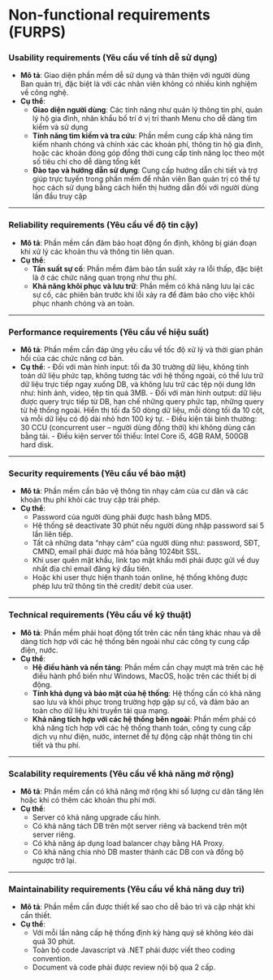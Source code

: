 # Non-functional requirements (FURPS)

### **Usability requirements (Yêu cầu về tính dễ sử dụng)**

- **Mô tả**: Giao diện phần mềm dễ sử dụng và thân thiện với người dùng Ban quản trị, đặc biệt là với các nhân viên không có nhiều kinh nghiệm về công nghệ.
- **Cụ thể**:
  - **Giao diện người dùng**: Các tính năng như quản lý thông tin phí, quản lý hộ gia đình, nhân khẩu bố trí ở vị trí thanh Menu cho dễ dàng tìm kiếm và sử dụng
  - **Tính năng tìm kiếm và tra cứu**: Phần mềm cung cấp khả năng tìm kiếm nhanh chóng và chính xác các khoản phí, thông tin hộ gia đình, hoặc các khoản đóng góp đồng thời cung cấp tính năng lọc theo một số tiêu chí cho dễ dàng tổng kết
  - **Đào tạo và hướng dẫn sử dụng**: Cung cấp hướng dẫn chi tiết và trợ giúp trực tuyến trong phần mềm để nhân viên Ban quản trị có thể tự học cách sử dụng bằng cách hiển thị hướng dẫn đối với người dùng lần đầu truy cập

---

### **Reliability requirements (Yêu cầu về độ tin cậy)**

- **Mô tả**: Phần mềm cần đảm bảo hoạt động ổn định, không bị gián đoạn khi xử lý các khoản thu và thông tin liên quan.
- **Cụ thể**:
  - **Tần suất sự cố**: Phần mềm đảm bảo tần suất xảy ra lỗi thấp, đặc biệt là ở các chức năng quan trọng như thu phí.
  - **Khả năng khôi phục và lưu trữ**: Phần mềm có khả năng lưu lại các sự cố, các phiên bản trước khi lỗi xảy ra để đảm bảo cho việc khôi phục nhanh chóng và an toàn.

---

### **Performance requirements (Yêu cầu về hiệu suất)**

- **Mô tả**: Phần mềm cần đáp ứng yêu cầu về tốc độ xử lý và thời gian phản hồi của các chức năng cơ bản.
- **Cụ thể**: - Đối với màn hình input: tối đa 30 trường dữ liệu, không tính toán dữ liệu phức tạp, không tương tác với hệ thống ngoài, có thể lưu trữ dữ liệu trực tiếp ngay xuống DB, và không lưu trữ các tệp nội dung lớn như: hình ảnh, video, tệp tin quá 3MB. - Đối với màn hình output: dữ liệu được query trực tiếp từ DB, hạn chế những query phức tạp, những query từ hệ thống ngoài.
  Hiển thị tối đa 50 dòng dữ liệu, mỗi dòng tối đa 10 cột, và mỗi dữ liệu có độ dài nhỏ hơn 100 ký tự. - Điều kiện tải bình thường: 30 CCU (concurrent user – người dùng đồng thời) khi không dùng cân bằng tải. - Điều kiện server tối thiểu: Intel Core i5, 4GB RAM, 500GB hard disk.

---

### **Security requirements (Yêu cầu về bảo mật)**

- **Mô tả**: Phần mềm cần bảo vệ thông tin nhạy cảm của cư dân và các khoản thu phí khỏi các truy cập trái phép.
- **Cụ thể**:
  - Password của người dùng phải được hash bằng MD5.
  - Hệ thống sẽ deactivate 30 phút nếu người dùng nhập password sai 5 lần liên tiếp.
  - Tất cả những data “nhạy cảm” của người dùng như: password, SĐT, CMND, email phải được mã hóa bằng 1024bit SSL.
  - Khi user quên mật khẩu, link tạo mật khẩu mới phải được gửi về duy nhất địa chỉ email đăng ký đầu tiên.
  - Hoặc khi user thực hiện thanh toán online, hệ thống không được phép lưu trữ thông tin thẻ credit/ debit của user.

---

### **Technical requirements (Yêu cầu về kỹ thuật)**

- **Mô tả**: Phần mềm phải hoạt động tốt trên các nền tảng khác nhau và dễ dàng tích hợp với các hệ thống bên ngoài như các công ty cung cấp điện, nước.
- **Cụ thể**:
  - **Hệ điều hành và nền tảng**: Phần mềm cần chạy mượt mà trên các hệ điều hành phổ biến như Windows, MacOS, hoặc trên các thiết bị di động.
  - **Tính khả dụng và bảo mật của hệ thống**: Hệ thống cần có khả năng sao lưu và khôi phục trong trường hợp gặp sự cố, và đảm bảo an toàn cho dữ liệu khi truyền tải qua mạng.
  - **Khả năng tích hợp với các hệ thống bên ngoài**: Phần mềm phải có khả năng tích hợp với các hệ thống thanh toán, công ty cung cấp dịch vụ như điện, nước, internet để tự động cập nhật thông tin chi tiết và thu phí.

---

### **Scalability requirements (Yêu cầu về khả năng mở rộng)**

- **Mô tả**: Phần mềm cần có khả năng mở rộng khi số lượng cư dân tăng lên hoặc khi có thêm các khoản thu phí mới.
- **Cụ thể**:
  - Server có khả năng upgrade cấu hình.
  - Có khả năng tách DB trên một server riêng và backend trên một server riêng.
  - Có khả năng áp dụng load balancer chạy bằng HA Proxy.
  - Có khả năng chia nhỏ DB master thành các DB con và đồng bộ ngược trở lại.

---

### **Maintainability requirements (Yêu cầu về khả năng duy trì)**

- **Mô tả**: Phần mềm cần được thiết kế sao cho dễ bảo trì và cập nhật khi cần thiết.
- **Cụ thể**:
  - Với mỗi lần nâng cấp hệ thống định kỳ hàng quý sẽ không kéo dài quá 30 phút.
  - Toàn bộ code Javascript và .NET phải được viết theo coding convention.
  - Document và code phải được review nội bộ qua 2 cấp.
